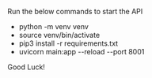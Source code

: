 Run the below commands to start the API

- python -m venv venv
- source venv/bin/activate
- pip3 install -r requirements.txt
- uvicorn main:app --reload --port 8001

Good Luck!
